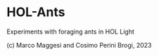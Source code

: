 # HOL-Ants

Experiments with foraging ants in HOL Light

(c) Marco Maggesi and Cosimo Perini Brogi, 2023
